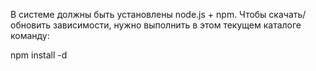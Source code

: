 В системе должны быть установлены node.js + npm. Чтобы скачать/обновить зависимости, нужно выполнить в этом текущем каталоге команду:

npm install -d
